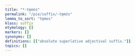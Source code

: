 ```yaml
---
title: "*-tm̥mós"
permalink: "/pie/suffix/-tm̥mós"
lemma_to_sort: "tm̥mos"
klass: suffix
etymology: []
markers: []
synonyms: []
definitions: [["absolute superlative adjectival suffix."]]
topics: []
---
```

